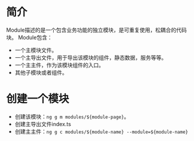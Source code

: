 
# 简介
    
Module描述的是一个包含业务功能的独立模块，是可重复使用，松耦合的代码块。
Module包含：

* 一个主模块文件。
* 一个主导出文件，用于导出该模块的组件，静态数据，服务等等。
* 一个主主件，作为该模块组件的入口。
* 其他子模块或者组件。


# 创建一个模块

* 创建该模块：`ng g m modules/${module-page}`。
* 创建主导出文件index.ts
* 创建主主件：`ng g c modules/${module-name} --module=${module-name}`